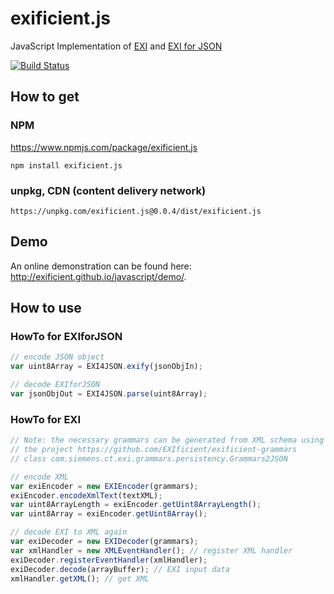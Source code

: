 # exificient.js
JavaScript Implementation of [EXI](https://www.w3.org/TR/exi/) and [EXI for JSON](https://www.w3.org/TR/exi-for-json/)

[![Build Status](https://travis-ci.org/EXIficient/exificient.js.svg?branch=master)](https://travis-ci.org/EXIficient/exificient.js)

## How to get

### NPM

https://www.npmjs.com/package/exificient.js

```
npm install exificient.js
```

### unpkg, CDN (content delivery network)

```
https://unpkg.com/exificient.js@0.0.4/dist/exificient.js
```

## Demo

An online demonstration can be found here: <http://exificient.github.io/javascript/demo/>.

## How to use

### HowTo for EXIforJSON

```javascript
// encode JSON object
var uint8Array = EXI4JSON.exify(jsonObjIn);

// decode EXIforJSON
var jsonObjOut = EXI4JSON.parse(uint8Array);
```


### HowTo for EXI

```javascript
// Note: the necessary grammars can be generated from XML schema using
// the project https://github.com/EXIficient/exificient-grammars
// class com.siemens.ct.exi.grammars.persistency.Grammars2JSON 

// encode XML
var exiEncoder = new EXIEncoder(grammars);	
exiEncoder.encodeXmlText(textXML);
var uint8ArrayLength = exiEncoder.getUint8ArrayLength();
var uint8Array = exiEncoder.getUint8Array();

// decode EXI to XML again
var exiDecoder = new EXIDecoder(grammars);
var xmlHandler = new XMLEventHandler(); // register XML handler
exiDecoder.registerEventHandler(xmlHandler);
exiDecoder.decode(arrayBuffer); // EXI input data
xmlHandler.getXML(); // get XML
```
